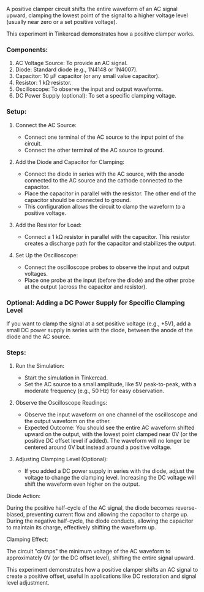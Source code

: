 A positive clamper circuit shifts the entire waveform of an AC signal upward, clamping the lowest point of the signal to a higher voltage level (usually near zero or a set positive voltage).

This experiment in Tinkercad demonstrates how a positive clamper works.

### Components:

1. AC Voltage Source: To provide an AC signal.
2. Diode: Standard diode (e.g., 1N4148 or 1N4007).
3. Capacitor: 10 µF capacitor (or any small value capacitor).
4. Resistor: 1 kΩ resistor.
5. Oscilloscope: To observe the input and output waveforms.
6. DC Power Supply (optional): To set a specific clamping voltage.

### Setup:

1. Connect the AC Source:
   - Connect one terminal of the AC source to the input point of the circuit.
   - Connect the other terminal of the AC source to ground.

2. Add the Diode and Capacitor for Clamping:
   - Connect the diode in series with the AC source, with the anode connected to the AC source and the cathode connected to the capacitor.
   - Place the capacitor in parallel with the resistor. The other end of the capacitor should be connected to ground.
   - This configuration allows the circuit to clamp the waveform to a positive voltage.

3. Add the Resistor for Load:
   - Connect a 1 kΩ resistor in parallel with the capacitor. This resistor creates a discharge path for the capacitor and stabilizes the output.

4. Set Up the Oscilloscope:
   - Connect the oscilloscope probes to observe the input and output voltages.
   - Place one probe at the input (before the diode) and the other probe at the output (across the capacitor and resistor).

### Optional: Adding a DC Power Supply for Specific Clamping Level

If you want to clamp the signal at a set positive voltage (e.g., +5V), add a small DC power supply in series with the diode, between the anode of the diode and the AC source.

### Steps:

1. Run the Simulation:
   - Start the simulation in Tinkercad.
   - Set the AC source to a small amplitude, like 5V peak-to-peak, with a moderate frequency (e.g., 50 Hz) for easy observation.

2. Observe the Oscilloscope Readings:
   - Observe the input waveform on one channel of the oscilloscope and the output waveform on the other.
   - Expected Outcome: You should see the entire AC waveform shifted upward on the output, with the lowest point clamped near 0V (or the positive DC offset level if added). The waveform will no longer be centered around 0V but instead around a positive voltage.

3. Adjusting Clamping Level (Optional):
   - If you added a DC power supply in series with the diode, adjust the voltage to change the clamping level. Increasing the DC voltage will shift the waveform even higher on the output.

Diode Action:

During the positive half-cycle of the AC signal, the diode becomes reverse-biased, preventing current flow and allowing the capacitor to charge up. During the negative half-cycle, the diode conducts, allowing the capacitor to maintain its charge, effectively shifting the waveform up.

Clamping Effect:

The circuit "clamps" the minimum voltage of the AC waveform to approximately 0V (or the DC offset level), shifting the entire signal upward.

This experiment demonstrates how a positive clamper shifts an AC signal to create a positive offset, useful in applications like DC restoration and signal level adjustment.
